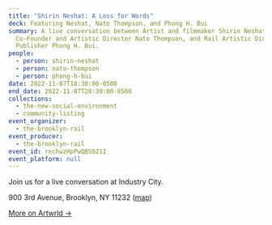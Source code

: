 ```yaml
---
title: "Shirin Neshat: A Loss for Words"
deck: Featuring Neshat, Nato Thompson, and Phong H. Bui
summary: A live conversation between Artist and filmmaker Shirin Neshat, Artwrld
  Co-Founder and Artistic Director Nato Thompson, and Rail Artistic Director and
  Publisher Phong H. Bui.
people:
  - person: shirin-neshat
  - person: nato-thompson
  - person: phong-h-bui
date: 2022-11-07T18:30:00-0500
end_date: 2022-11-07T20:30:00-0500
collections:
  - the-new-social-environment
  - community-listing
event_organizer:
  - the-brooklyn-rail
event_producer:
  - the-brooklyn-rail
event_id: rechwzHpPwQBS0Z1I
event_platform: null
---
```

J﻿oin us for a live conversation at Industry City.

900 3rd Avenue, Brooklyn, NY 11232
([map](https://goo.gl/maps/eQR5FBQjUjdDeAWK9))

[M﻿ore on Artwrld →](https://www.artwrld.com/)